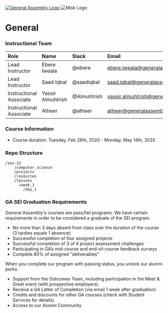 [![General Assembly Logo](https://camo.githubusercontent.com/1a91b05b8f4d44b5bbfb83abac2b0996d8e26c92/687474703a2f2f692e696d6775722e636f6d2f6b6538555354712e706e67)](https://generalassemb.ly/education/web-development-immersive)
![Misk Logo](https://i.ibb.co/KmXhJbm/Webp-net-resizeimage-1.png)

# General


### Instructional Team

|Role        | Name            | Slack       | Email |
|:--         | :--             | :--         | :-- |
|Lead Instructor  | Ebere Iweala      | @ebere  | ebere.iweala@generalassemb.ly |
|Lead Instructor | Saad Iqbal | @saadiqbal | saad.iqbal@generalassemb.ly 
|Instructional Associate | Yassir Almuhtrish | @Almuhtrish | yassir.almuhtrish@generalassemb.ly |
|Instructional Associate | Atheer |  @atheer  | atheer@generalassemb.ly |

### Course Information

- Course duration: Tuesday, Feb 26th, 2020 - Monday, May 14th, 2020 

### Repo Structure

```
/sei-12
    /computer_science
    /projects
    /resources
    /lessons
      /week_1
        /day_1
```

### GA SEI Graduation Requirements

General Assembly's courses are pass/fail programs. We have certain requirements in order to be considered a graduate of the SEI program:

- No more than 3 days absent from class over the duration of the course (3 tardies equals 1 absence)
- Successful completion of four assigned projects
- Successful completion of 3 of 4 project assessment challenges
- Participating in GA’s mid-course and end-of-course feedback surveys
- Complete 80% of assigned "deliverables"

When you complete our program with passing status, you unlock our alumni perks:

- Support from the Outcomes Team, including participation in the Meet & Greet event (with prospective employers).
- Receive a GA Letter of Completion (via email 1 week after graduation)
- Credits and discounts for other GA courses (check with Student Services for details).
- Access to our Alumni Community
